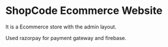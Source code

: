 # ShopCode Ecommerce Website

It is a Ecommerce store with the admin layout.

Used razorpay for payment gateway and firebase.